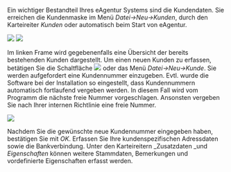 Ein wichtiger Bestandteil Ihres eAgentur Systems sind die Kundendaten. Sie erreichen die Kundenmaske im Menü _Datei-&gt;Neu-&gt;Kunden_, durch
den Karteireiter _Kunden_ oder automatisch beim Start von eAgentur.

![](http://xpecto.github.io/docs/img/img030.png)
![](http://xpecto.github.io/docs/img/img032.png)

Im linken Frame wird gegebenenfalls eine Übersicht der bereits bestehenden Kunden dargestellt. Um einen neuen Kunden zu erfassen, betätigen Sie
die Schaltfläche
![](http://xpecto.github.io/docs/img/img033.png)
oder das Menü _Datei-&gt;Neu-&gt;Kunde_. Sie werden aufgefordert eine Kundennummer einzugeben. Evtl. wurde die Software bei der Installation so
eingestellt, dass Kundennummern automatisch fortlaufend vergeben werden. In diesem Fall wird vom Programm die nächste freie Nummer vorgeschlagen.
Ansonsten vergeben Sie nach Ihrer internen Richtlinie eine freie Nummer.

![](http://xpecto.github.io/docs/img/img034.png)

Nachdem Sie die gewünschte neue Kundennummer eingegeben haben, bestätigen Sie mit _OK_. Erfassen Sie Ihre kundenspezifischen Adressdaten
sowie die Bankverbindung. Unter den Karteireitern _Zusatzdaten _und _Eigenschaften_ können weitere Stammdaten, Bemerkungen und
vordefinierte Eigenschaften erfasst werden.
